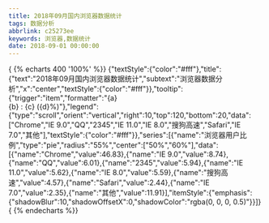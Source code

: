 ```yaml
---
title: 2018年09月国内浏览器数据统计
tags: 数据分析
abbrlink: c25273ee
keywords: 浏览器,数据统计
date: 2018-09-01 00:00:00
---
```


{ {% echarts 400 '100%' %}}
    {"textStyle":{"color":"#fff"},"title":{"text":"2018年09月国内浏览器数据统计","subtext":"浏览器数据分析","x":"center","textStyle":{"color":"#fff"}},"tooltip":{"trigger":"item","formatter":"{a} <br/>{b} : {c} ({d}%)"},"legend":{"type":"scroll","orient":"vertical","right":10,"top":120,"bottom":20,"data":["Chrome","IE 9.0","QQ","2345","IE 11.0","IE 8.0","搜狗高速","Safari","IE 7.0","其他"],"textStyle":{"color":"#fff"}},"series":[{"name":"浏览器用户比例","type":"pie","radius":"55%","center":["50%","60%"],"data":[{"name":"Chrome","value":46.83},{"name":"IE 9.0","value":8.74},{"name":"QQ","value":6.01},{"name":"2345","value":5.94},{"name":"IE 11.0","value":5.62},{"name":"IE 8.0","value":5.59},{"name":"搜狗高速","value":4.57},{"name":"Safari","value":2.44},{"name":"IE 7.0","value":2.35},{"name":"其他","value":11.91}],"itemStyle":{"emphasis":{"shadowBlur":10,"shadowOffsetX":0,"shadowColor":"rgba(0, 0, 0, 0.5)"}}]}
{ {% endecharts %}}
    
